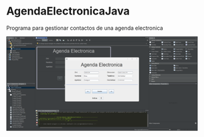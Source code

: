 # AgendaElectronicaJava
Programa para gestionar contactos de una agenda electronica

![Texto alternativo](Img/ProyectoAgendaElectronica.png)

